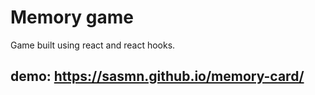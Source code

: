 # Memory game

Game built using react and react hooks.

## demo: https://sasmn.github.io/memory-card/
